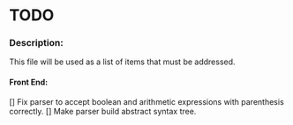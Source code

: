 # TODO

### Description:
This file will be used as a list of items that must be addressed. 

#### Front End:
[] Fix parser to accept boolean and arithmetic expressions with parenthesis correctly.
[] Make parser build abstract syntax tree.